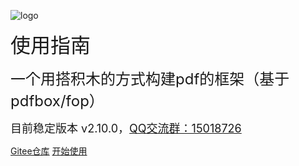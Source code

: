 <!-- _coverpage.md -->

![logo](/logo.png)

<font size=6>使用指南</font>

<font size=5>一个用搭积木的方式构建pdf的框架（基于pdfbox/fop）</font>

<font size=4>目前稳定版本 v2.10.0，[QQ交流群：15018726](https://qm.qq.com/cgi-bin/qm/qr?k=jOhLXRxvfy9JW-TZBX8qSa_dXT-N_7FC&jump_from=webapi "点击加入") </font>

[Gitee仓库](https://gitee.com/dromara/x-easypdf "Gitee")
[开始使用](/README.md "开始使用")
